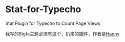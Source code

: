 # Stat-for-Typecho
Stat Plugin for Typecho to Count Page Views

我写的Bigfa主题必须有这个，扒来的插件，作者是[Hanny](http://www.imhan.com)
